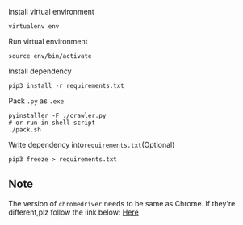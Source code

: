 Install virtual environment
```
virtualenv env
```
Run virtual environment
```
source env/bin/activate
```
Install dependency
```
pip3 install -r requirements.txt
```
Pack `.py` as `.exe`
```
pyinstaller -F ./crawler.py
# or run in shell script
./pack.sh
```
Write dependency into`requirements.txt`(Optional)
```
pip3 freeze > requirements.txt
```

## Note
The version of `chromedriver` needs to be same as Chrome. 
If they're different,plz follow the link below:
[Here](https://chentsungyu.github.io/2019/09/03/Python/%5BPython%5D%20%E7%88%AC%E8%9F%B2%E7%AD%86%E8%A8%983-%20Selenium/#%E7%89%88%E6%9C%AC%E5%95%8F%E9%A1%8C)